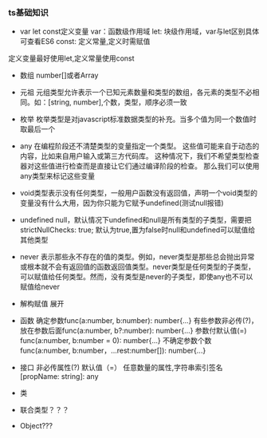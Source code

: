 <!--
 * @Description: ts基础知识
 * @Author: yangying01
 * @Date: 2020-06-03 11:48:58
 * @LastEditTime: 2020-06-04 15:20:56
 * @LastEditors: yangying01
--> 

### ts基础知识

* var let const定义变量
var：函数级作用域
let: 块级作用域，var与let区别具体可查看ES6
const: 定义常量,定义时需赋值

定义变量最好使用let,定义常量使用const

* 数组 number[]或者Array<number>

* 元祖 元组类型允许表示一个已知元素数量和类型的数组，各元素的类型不必相同。如：[string, number],个数，类型，顺序必须一致

* 枚举 枚举类型是对javascript标准数据类型的补充。当多个值为同一个数值时取最后一个

* any 在编程阶段还不清楚类型的变量指定一个类型。 这些值可能来自于动态的内容，比如来自用户输入或第三方代码库。 这种情况下，我们不希望类型检查器对这些值进行检查而是直接让它们通过编译阶段的检查。 那么我们可以使用 any类型来标记这些变量

* void类型表示没有任何类型，一般用户函数没有返回值，声明一个void类型的变量没有什么大用，因为你只能为它赋予undefined(测试null报错)

* undefined null，默认情况下undefined和null是所有类型的子类型，需要把strictNullChecks: true; 默认为true,置为false时null和undefined可以赋值给其他类型

* never 表示那些永不存在的值的类型。例如，never类型是那些总会抛出异常或根本就不会有返回值的函数返回值类型。never类型是任何类型的子类型，可以赋值给任何类型。然而，没有类型是never的子类型，即使any也不可以赋值给never

* 解构赋值 展开

* 函数
确定参数func(a:number, b:number): number{...}
有些参数非必传(?)，放在参数后面func(a:number, b?:number): number{...}
参数付默认值(=) func(a:number, b:number = 0): number{...}
不确定参数个数func(a:number, b:number，...rest:number[]): number{...}

* 接口
非必传属性(?)
默认值（=）
任意数量的属性,字符串索引签名 [propName: string]: any

* 类



* 联合类型？？？

* Object???




